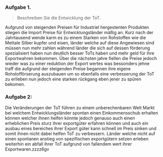 ### Aufgabe 1. 
> Beschreiben Sie die Entwicklung der ToT.

Aufgrund von steigenden Preisen für Industriel hergestenten Produkten stiegen die Import Preise für Entwicklungsländer mäßig an. 
Kurz nach der Jahrtausend wende karm es zu einem Starken von Rohstoffen wie die Mettale  Silber kupfer und eisen, länder welche auf diese Angewiesen sind müssen nun mehr zahlen während länder die sich auf dessen förderung spezialisiert haben nun deutlich besser ToTs haben und mehr geld für ihre Exportwahren bekommen. Über die nächsten jahre fiellen die Preise jedoch wieder was zu einer reduktion der Export wertes was bessonders jehne traff die aufgrund der steigenden Preise begannen ihre eigene Rohstofförserung auszubauen um so ebenfalls eine verbesserung der ToT zu erlleben nun jedoch eine starken rückgang eben jener zu spüren bekomen.




### Aufgabe 2:

Die Veränderungen der ToT führen zu einem unberechenbaren Welt Markt bei welchem Entwicklungsländer spontan einen Einkommensschub erhalten können welcher ihnen helfen könnte jedoch genauso auch einen erheblichen Preis sturz ihrer exportgüter erfahren können und auch ein ausbau eines bereiches ihrer Export güter kann schnell im Preis sinken und somit ihnen nicht dabei helfen ToT zu verbessern. Länder welche nicht auf einen spontanen anstieg von spezifischen exportgütern setzen erleben weiterhin ein abfall ihrer ToT aufgrund von fallendem wert ihrer Exportwaren.zzzz6gv 